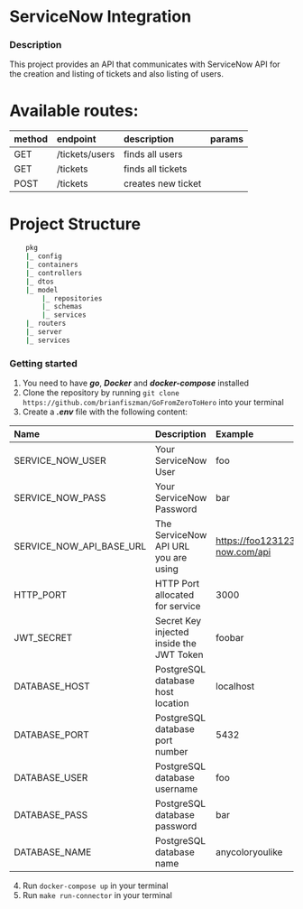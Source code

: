 # ServiceNow Integration

### Description
This project provides an API that communicates with ServiceNow 
API for the creation and listing of tickets and also listing of users.

# Available routes:

|method|endpoint|description|params|
|:-----|:-----|:-----|:-----|
|GET|/tickets/users|finds all users| |
|GET|/tickets|finds all tickets| |
|POST|/tickets|creates new ticket| |

# Project Structure
```sh
    pkg
    |_ config
    |_ containers
    |_ controllers
    |_ dtos
    |_ model
        |_ repositories
        |_ schemas
        |_ services
    |_ routers
    |_ server
    |_ services       
```
### Getting started
1. You need to have ***go***, ***Docker*** and ***docker-compose*** installed
2. Clone the repository by running `git clone https://github.com/brianfiszman/GoFromZeroToHero` into your terminal
3. Create a ***.env*** file with the following content:

|Name|Description|Example|
|:-----|:-----|:-----|
|SERVICE_NOW_USER|Your ServiceNow User|foo|
|SERVICE_NOW_PASS|Your ServiceNow Password|bar|
|SERVICE_NOW_API_BASE_URL|The ServiceNow API URL you are using|https://foo123123.service-now.com/api|
|HTTP_PORT|HTTP Port allocated for service|3000|
|JWT_SECRET|Secret Key injected inside the JWT Token|foobar|
|DATABASE_HOST|PostgreSQL database host location|localhost|
|DATABASE_PORT|PostgreSQL database port number |5432|
|DATABASE_USER|PostgreSQL database username |foo|
|DATABASE_PASS|PostgreSQL database password |bar|
|DATABASE_NAME|PostgreSQL database name |anycoloryoulike|

4. Run `docker-compose up` in your terminal
5. Run `make run-connector` in your terminal